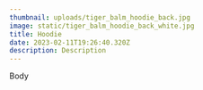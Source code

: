 ```yaml
---
thumbnail: uploads/tiger_balm_hoodie_back.jpg
image: static/tiger_balm_hoodie_back_white.jpg
title: Hoodie
date: 2023-02-11T19:26:40.320Z
description: Description
---
```

Body